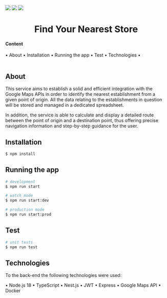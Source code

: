 ![](https://img.shields.io/badge/project-find-your-nearest-store-green)
![](https://img.shields.io/badge/license-MIT-green/)
![](https://img.shields.io/badge/node%40latest-%3E%3D%206.0.0-brightgreen)

<h1 align="center">Find Your Nearest Store</h1>

<table align="center">
    <h4>Content</h4> •
    <a>About</a> •
    <a>Installation</a> •
    <a>Running the app</a> •
    <a>Test</a> •
    <a>Technologies</a> •
</table>

## About

This service aims to establish a solid and efficient integration with the Google Maps APIs in order to identify the nearest establishment from a given point of origin. All the data relating to the establishments in question will be stored and managed in a dedicated spreadsheet.

In addition, the service is able to calculate and display a detailed route between the point of origin and a destination point, thus offering precise navigation information and step-by-step guidance for the user.

## Installation

```bash
$ npm install
```

## Running the app

```bash
# development
$ npm run start

# watch mode
$ npm run start:dev

# production mode
$ npm run start:prod
```

## Test

```bash
# unit tests
$ npm run test
```

## Technologies

To the back-end the following technologies were used:

• Node.js 18
• TypeScript
• Nest.js
• JWT
• Express
• Google Maps API
• Docker